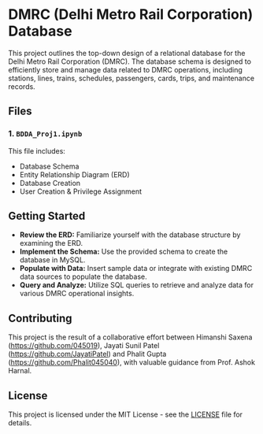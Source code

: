# DMRC (Delhi Metro Rail Corporation) Database
This project outlines the top-down design of a relational database for the Delhi Metro Rail Corporation (DMRC). The database schema is designed to efficiently store and manage data related to DMRC operations, including stations, lines, trains, schedules, passengers, cards, trips, and maintenance records.

## Files

### 1. `BDDA_Proj1.ipynb`
This file includes:
- Database Schema
- Entity Relationship Diagram (ERD)
- Database Creation
- User Creation & Privilege Assignment


## Getting Started

- **Review the ERD:** Familiarize yourself with the database structure by examining the ERD.
- **Implement the Schema:** Use the provided schema to create the database in MySQL.
- **Populate with Data:** Insert sample data or integrate with existing DMRC data sources to populate the database.
- **Query and Analyze:** Utilize SQL queries to retrieve and analyze data for various DMRC operational insights.

## Contributing

This project is the result of a collaborative effort between Himanshi Saxena (https://github.com/045019), Jayati Sunil Patel (https://github.com/JayatiPatel) and Phalit Gupta (https://github.com/Phalit045040), with valuable guidance from Prof. Ashok Harnal. 

## License

This project is licensed under the MIT License - see the [LICENSE](LICENSE) file for details.
